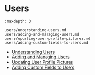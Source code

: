 # Users

```{toctree}
:maxdepth: 3

users/understanding-users.md
users/adding-and-managing-users.md
users/updating-user-profile-pictures.md
users/adding-custom-fields-to-users.md
```

- [Understanding Users](./users/understanding-users.md)
- [Adding and Managing Users](./users/adding-and-managing-users.md)
- [Updating User Profile Pictures](./users/updating-user-profile-pictures.md)
- [Adding Custom Fields to Users](./users/adding-custom-fields-to-users.md)